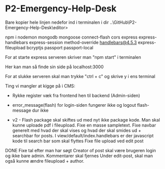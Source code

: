 # P2-Emergency-Help-Desk

<!-- CMS packages -->
Bare kopier hele linjen nedefor ind i terminalen i dir ..\GitHub\P2-Emergency-Help-Desk\editor\>

npm i nodemon mongodb mongoose connect-flash cors express express-handlebars express-session method-override handlebars@4.5.3 express-fileupload bcryptjs passport passport-local



For at starte express serveren skriver man "npm start" i terminalen

Her kan man så finde sin side på localhost:3000

For at slukke serveren skal man trykke "ctrl + c" og skrive y i ens terminal


Ting vi mangler at kigge på i CMS:
- Rykke register væk fra frontend hen til backend (Admin-siden)
- error_message(flash) for login-siden fungerer ikke og logout flash-message dur ikke

- v2 -
Flash package skal skiftes ud med nyt ikke package kode.
Man skal kunne uploade pdf i fileupload.
Fixe en masse sampletext.
Fixe navbar generelt med hvad der skal vises og hvad der skal smides ud + searchbar for posts.
I view/default/index.handlebars er der javascript kode til search bar som skal flyttes
Fixe file upload ved edit post

DONE
Fixe tal efter man har søgt
Creator of post skal være brugeren login og ikke bare admin.
Kommentarer skal fjernes
Under edit-post, skal man også kunne ændre fileupload + author.
